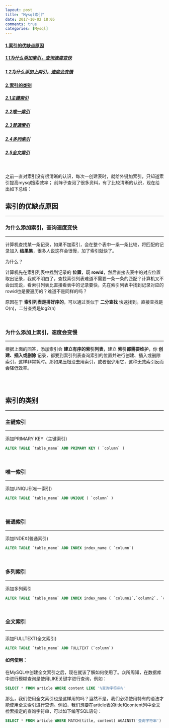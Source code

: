 ```yaml
---
layout: post
title: "Mysql索引"
date: 2017-10-02 18:05
comments: true
categories: [Mysql]
---
```


#### [1.索引的优缺点原因](#1)
#####   [1.1为什么添加索引，查询速度变快](#1.1)
#####   [1.2为什么添加上索引，速度会变慢](#1.2)

#### [2.索引的类别](#2)
#####   [2.1主键索引](#2.1)
#####   [2.2唯一索引](#2.2)
#####   [2.3普通索引](#2.3)
#####   [2.4多列索引](#2.4)
#####   [2.5全文索引](#2.5)

<br/>

之前一直对索引没有很清晰的认识，每次一创建表时，就给外键加索引，只知道索引提高mysql搜索效率；
前阵子查阅了很多资料，有了比较清晰的认识，现在给出如下总结：
<br/>

<h2 id='1'>索引的优缺点原因</h2>

------------------

<h3 id='1.1'>为什么添加索引，查询速度变快</h3>

------------------

计算机查找某一条记录，如果不加索引，会在整个表中一条一条比较，将匹配的记录加入 **结果集**，很多人说这样会很慢，加了索引就快了。

为什么？

计算机先在索引列表中找到记录的 **位置**，既 **rowid**，然后直接去表中的对应位置取出记录，我就不明白了，查找索引列表难道不需要一条一条的匹配？计算机又不会出现说，看索引列表比直接看表中的记录要快，先在索引列表中找到记录对应的rowid也是要遍历的？难道不是同样的吗？

原因在于 **索引列表是排好序的**，可以通过类似于 **二分查找** 快速找到。直接查找是O(n)，二分查找是log2(n)

<br/>

<h3 id='1.2'>为什么添加上索引，速度会变慢</h3>

------------------

根据上面的回答，添加索引会 **建立有序的索引列表**，建立 **索引都需要维护**，你  **创建、插入或删除** 记录，都要到索引列表查询索引的位置并进行创建、插入或删除索引，这样非常耗时。那如果压根没去用索引，或者很少用它，这种无效索引反而会降低效率。

<br/>
<br/>

<h2 id='2'>索引的类别</h2>

------------------

<h3 id='2.1'>主键索引</h3>

------------------

添加PRIMARY KEY（主键索引）

``` sql
ALTER TABLE `table_name` ADD PRIMARY KEY ( `column` )
```

<br/>
<h3 id='2.2'>唯一索引</h3>

------------------

添加UNIQUE(唯一索引)

``` sql
ALTER TABLE `table_name` ADD UNIQUE ( `column` )
```

<br/>
<h3 id='2.3'>普通索引</h3>

------------------

添加INDEX(普通索引)

``` sql
ALTER TABLE `table_name` ADD INDEX index_name ( `column`)
```

<br/>
<h3 id='2.4'>多列索引</h3>

------------------

添加多列索引

``` sql
ALTER TABLE `table_name` ADD INDEX index_name ( `column1`,`column2`, `column3` )
```

<br/>
<h3 id='2.5'>全文索引</h3>

------------------

添加FULLTEXT(全文索引)
``` sql
ALTER TABLE `table_name` ADD FULLTEXT (`column`)
```

#### 如何使用：
在MySQL中创建全文索引之后，现在就该了解如何使用了。众所周知，在数据库中进行模糊查询是使用LIKE关键字进行查询，例如：
``` sql
SELECT * FROM article WHERE content LIKE '%查询字符串%'
```

那么，我们使用全文索引也是这样用的吗？当然不是，我们必须使用特有的语法才能使用全文索引进行查询。例如，我们想要在article表的title和content列中全文检索指定的查询字符串，可以如下编写SQL语句：

``` sql
SELECT * FROM article WHERE MATCH(title, content) AGAINST('查询字符串')
```

<br/>
